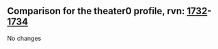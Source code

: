 ## Comparison for the theater0 profile, rvn: [1732](https://github.com/PRO100KatYT/FortniteProfileRevisions/tree/main/profiles/theater0/1732%20theater0.json)-[1734](https://github.com/PRO100KatYT/FortniteProfileRevisions/tree/main/profiles/theater0/1734%20theater0.json)

No changes
